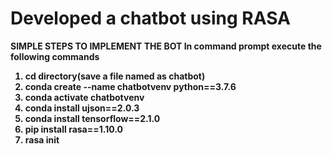 # Developed a chatbot using RASA 
<b>SIMPLE STEPS TO IMPLEMENT THE BOT<b>
In command prompt execute the following commands
   <ol>
      <li>cd directory(save a file named as chatbot)</li> 
      <li>conda create --name chatbotvenv python==3.7.6</li>
      <li>conda activate chatbotvenv</li>
      <li>conda install ujson==2.0.3</li>
      <li>conda install tensorflow==2.1.0</li>
      <li>pip install rasa==1.10.0</li>
      <li>rasa init</li>
  </ol>
 
